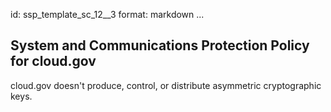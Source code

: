 id: ssp_template_sc_12__3
format: markdown
...
## System and Communications Protection Policy for cloud.gov

cloud.gov doesn't produce, control, or distribute asymmetric cryptographic keys.
